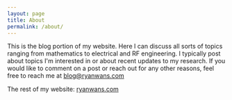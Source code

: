 ```yaml
---
layout: page
title: About
permalink: /about/
---
```


This is the blog portion of my website. Here I can discuss all sorts of topics ranging from mathematics to electrical and RF engineering. I typically post about topics I'm interested in or about recent updates to my research. If you would like to comment on a post or reach out for any other reasons, feel free to reach me at [blog@ryanwans.com](mailto:blog@ryanwans.com)

The rest of my website: [ryanwans.com](https://ryanwans.com)